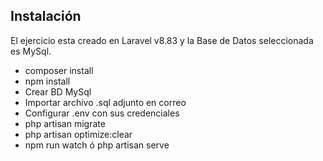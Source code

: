## Instalación

El ejercicio esta creado en Laravel v8.83 y la Base de Datos seleccionada es MySql.

- composer install
- npm install
- Crear BD MySql
- Importar archivo .sql adjunto en correo
- Configurar .env con sus credenciales
- php artisan migrate
- php artisan optimize:clear
- npm run watch ó php artisan serve